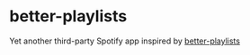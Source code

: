 # better-playlists

Yet another third-party Spotify app inspired by [better-playlists](https://github.com/mpj/better-playlists)
